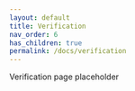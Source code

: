 ```yaml
---
layout: default
title: Verification
nav_order: 6
has_children: true
permalink: /docs/verification
---
```


Verification page placeholder
